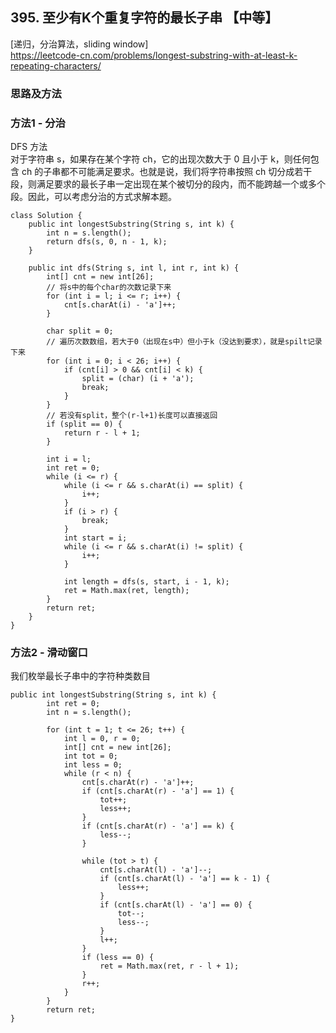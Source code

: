 ## 395. 至少有K个重复字符的最长子串 【中等】     
[递归，分治算法，sliding window]      
https://leetcode-cn.com/problems/longest-substring-with-at-least-k-repeating-characters/     

### 思路及方法      
### 方法1 - 分治
DFS 方法     
对于字符串 s，如果存在某个字符 ch，它的出现次数大于 0 且小于 k，则任何包含 ch 的子串都不可能满足要求。也就是说，我们将字符串按照 ch 切分成若干段，则满足要求的最长子串一定出现在某个被切分的段内，而不能跨越一个或多个段。因此，可以考虑分治的方式求解本题。         
```
class Solution {
    public int longestSubstring(String s, int k) {
        int n = s.length();
        return dfs(s, 0, n - 1, k);
    }

    public int dfs(String s, int l, int r, int k) {
        int[] cnt = new int[26];
        // 将s中的每个char的次数记录下来
        for (int i = l; i <= r; i++) {
            cnt[s.charAt(i) - 'a']++;
        }

        char split = 0;
        // 遍历次数数组，若大于0（出现在s中）但小于k（没达到要求），就是spilt记录下来
        for (int i = 0; i < 26; i++) {
            if (cnt[i] > 0 && cnt[i] < k) {
                split = (char) (i + 'a');
                break;
            }
        }
        // 若没有split，整个(r-l+1)长度可以直接返回
        if (split == 0) {
            return r - l + 1;
        }

        int i = l;
        int ret = 0;
        while (i <= r) {
            while (i <= r && s.charAt(i) == split) {
                i++;
            }
            if (i > r) {
                break;
            }
            int start = i;
            while (i <= r && s.charAt(i) != split) {
                i++;
            }

            int length = dfs(s, start, i - 1, k);
            ret = Math.max(ret, length);
        }
        return ret;
    }
}

```
### 方法2 - 滑动窗口            
我们枚举最长子串中的字符种类数目
```
public int longestSubstring(String s, int k) {
        int ret = 0;
        int n = s.length();
        
        for (int t = 1; t <= 26; t++) {
            int l = 0, r = 0;
            int[] cnt = new int[26];
            int tot = 0;
            int less = 0;
            while (r < n) {
                cnt[s.charAt(r) - 'a']++;
                if (cnt[s.charAt(r) - 'a'] == 1) {
                    tot++;
                    less++;
                }
                if (cnt[s.charAt(r) - 'a'] == k) {
                    less--;
                }

                while (tot > t) {
                    cnt[s.charAt(l) - 'a']--;
                    if (cnt[s.charAt(l) - 'a'] == k - 1) {
                        less++;
                    }
                    if (cnt[s.charAt(l) - 'a'] == 0) {
                        tot--;
                        less--;
                    }
                    l++;
                }
                if (less == 0) {
                    ret = Math.max(ret, r - l + 1);
                }
                r++;
            }
        }
        return ret;
}

```


































